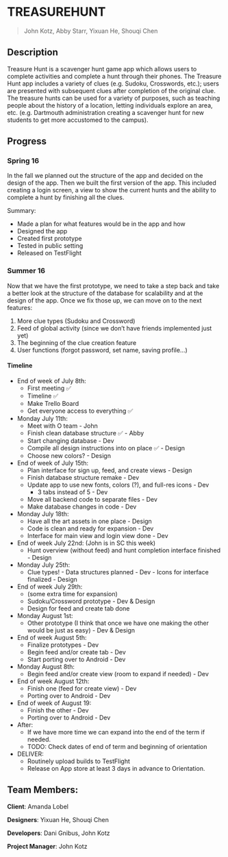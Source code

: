 # TREASUREHUNT

> John Kotz, Abby Starr, Yixuan He, Shouqi Chen

## Description

Treasure Hunt is a scavenger hunt game app which allows users to complete activities and complete a hunt through their phones. The Treasure Hunt app includes a variety of clues (e.g. Sudoku, Crosswords, etc.); users are presented with subsequent clues after completion of the original clue. The treasure hunts can be used for a variety of purposes, such as teaching people about the history of a location, letting individuals explore an area, etc. (e.g. Dartmouth administration creating a scavenger hunt for new students to get more accustomed to the campus).

## Progress
### Spring 16
In the fall we planned out the structure of the app and decided on the design of the app. Then we built the first version of the app. This included creating a login screen, a view to show the current hunts and the ability to complete a hunt by finishing all the clues.

Summary:

* Made a plan for what features would be in the app and how
* Designed the app
* Created first prototype
* Tested in public setting
* Released on TestFlight

### Summer 16
Now that we have the first prototype, we need to take a step back and take a better look at the structure of the database for scalability and at the design of the app. Once we fix those up, we can move on to the next features:

1. More clue types (Sudoku and Crossword)
2. Feed of global activity (since we don’t have friends implemented just yet)
3. The beginning of the clue creation feature
4. User functions (forgot password, set name, saving profile…)

#### Timeline

- End of week of July 8th:
	- First meeting ✅
	- Timeline ✅
	- Make Trello Board
	- Get everyone access to everything ✅
- Monday July 11th:
	- Meet with O team - John
	- Finish clean database structure ✅ - Abby
	- Start changing database - Dev
	- Compile all design instructions into on place ✅ - Design
	- Choose new colors? - Design
- End of week of July 15th:
	- Plan interface for sign up, feed, and create views - Design
	- Finish database structure remake - Dev
	- Update app to use new fonts, colors (?), and full-res icons - Dev
    	- 3 tabs instead of 5 - Dev
	- Move all backend code to separate files - Dev
	- Make database changes in code - Dev
- Monday July 18th:
	- Have all the art assets in one place - Design
	- Code is clean and ready for expansion - Dev
	- Interface for main view and login view done - Dev
- End of week July 22nd: (John is in SC this week)
	- Hunt overview (without feed) and hunt completion interface finished - Design
- Monday July 25th:
	- Clue types!
    		- Data structures planned - Dev
    		- Icons for interface finalized - Design
- End of week July 29th:
	- (some extra time for expansion)
	- Sudoku/Crossword prototype - Dev & Design
	- Design for feed and create tab done
- Monday August 1st:
	- Other prototype (I think that once we have one making the other would be just as easy) - Dev & Design
- End of week August 5th:
	- Finalize prototypes - Dev
	- Begin feed and/or create tab - Dev
	- Start porting over to Android - Dev
- Monday August 8th:
	- Begin feed and/or create view (room to expand if needed) - Dev
- End of week August 12th:
	- Finish one (feed for create view) - Dev
	- Porting over to Android - Dev
- End of week of August 19:
	- Finish the other - Dev
	- Porting over to Android - Dev
- After:
	- If we have more time we can expand into the end of the term if needed.
	- TODO: Check dates of end of term and beginning of orientation
- DELIVER:
	- Routinely upload builds to TestFlight
	- Release on App store at least 3 days in advance to Orientation.


## Team Members:

__Client__: Amanda Lobel

__Designers__: Yixuan He, Shouqi Chen

__Developers__: Dani Gnibus, John Kotz

__Project Manager__: John Kotz
